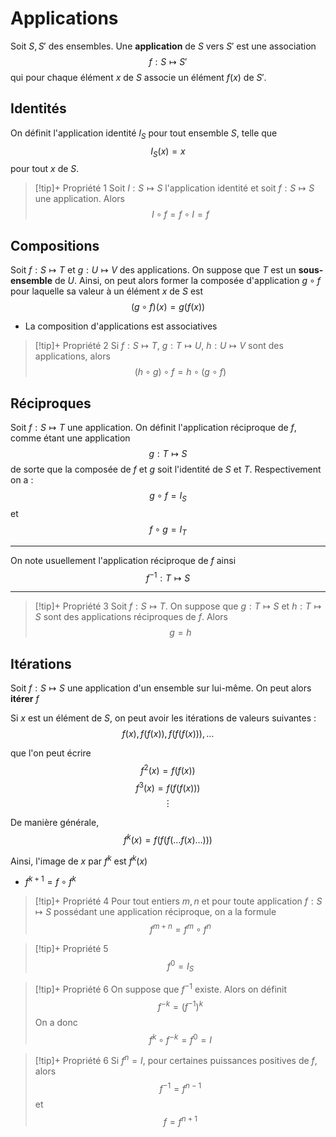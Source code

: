 # Applications
Soit $S, S'$ des ensembles. Une **application** de $S$ vers $S'$ est une association $$f: S \longmapsto S'$$
qui pour chaque élément $x$ de $S$ associe un élément $f(x)$ de $S'$.

## Identités
On définit l'application identité $I_{S}$ pour tout ensemble $S$, telle que $$I_{S}(x)=x$$ pour tout $x$ de $S$.

>[!tip]+ Propriété 1
>Soit $I: S \mapsto S$ l'application identité et soit $f: S \mapsto S$ une application.
>Alors $$I\circ f= f\circ I=f$$

## Compositions
Soit $f: S \mapsto T$ et $g: U \mapsto V$ des applications.
On suppose que $T$ est un **sous-ensemble** de $U$.
Ainsi, on peut alors former la composée d'application $g\circ f$ pour laquelle sa valeur à un élément $x$ de $S$ est
$$(g\circ f)(x)=g(f(x))$$

- La composition d'applications est associatives

>[!tip]+ Propriété 2
>Si $f: S \mapsto T$, $g: T \mapsto U$, $h: U\mapsto V$ sont des applications, alors $$(h\circ g)\circ f=h\circ(g\circ f)$$

## Réciproques
Soit $f: S\longmapsto T$ une application.
 On définit l'application réciproque de $f$, comme étant une application $$g: T \longmapsto S$$ de sorte que la composée de $f$ et $g$ soit l'identité de $S$ et $T$.
 Respectivement on a : $$g\circ f = I_{S}$$ et $$f\circ g=I_{T}$$

---

On note usuellement l'application réciproque de $f$ ainsi $$f^{-1}: T \longmapsto S$$

---

>[!tip]+ Propriété 3
>Soit $f: S\longmapsto T$.
>On suppose que $g: T \mapsto S$ et $h: T\mapsto S$ sont des applications réciproques de $f$.
>Alors $$g=h$$

## Itérations
Soit $f: S\longmapsto S$ une application d'un ensemble sur lui-même.
On peut alors **itérer** $f$

Si $x$ est un élément de $S$, on peut avoir les itérations de valeurs suivantes : $$f(x),f(f(x)),f(f(f(x))), \dots$$

que l'on peut écrire $$f^{2}(x)=f(f(x))$$ $$f^{3}(x)=f(f(f(x)))$$ $$\vdots$$

De manière générale, $$f^{k}(x)=f(f(f(\dots f(x) \dots)))$$

Ainsi, l'image de $x$ par $f^{k}$ est $f^{k}(x)$

- $f^{k+1}=f\circ f^{k}$

>[!tip]+ Propriété 4
>Pour tout entiers $m,n$ et pour toute application $f: S\longmapsto S$ possédant une application réciproque, on a la formule
>$$f^{m+n}=f^{m}\circ f^{n}$$

>[!tip]+ Propriété 5
>$$f^{0}=I_{S}$$

>[!tip]+ Propriété 6
>On suppose que $f^{-1}$ existe.
>Alors on définit $$f^{-k}=(f^{-1})^k$$
>On a donc $$f^{k}\circ f^{-k}=f^{0}=I$$

>[!tip]+ Propriété 6
>Si $f^{n}=I$, pour certaines puissances positives de $f$, alors $$f^{-1}=f^{n-1}$$ et $$f=f^{n+1}$$